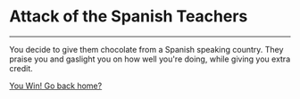 # Attack of the Spanish Teachers

---------------------------------

You decide to give them chocolate from a Spanish speaking country. They praise you and gaslight you on how well you're doing, while giving you extra credit.

[You Win! Go back home?](../../attack.md)